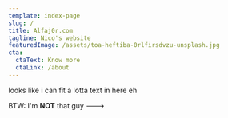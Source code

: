 ```yaml
---
template: index-page
slug: /
title: Alfaj0r.com
tagline: Nico's website
featuredImage: /assets/toa-heftiba-0rlfirsdvzu-unsplash.jpg
cta:
  ctaText: Know more
  ctaLink: /about
---
```

looks like i can fit a lotta text in here eh

BTW: I'm **NOT** that guy --->